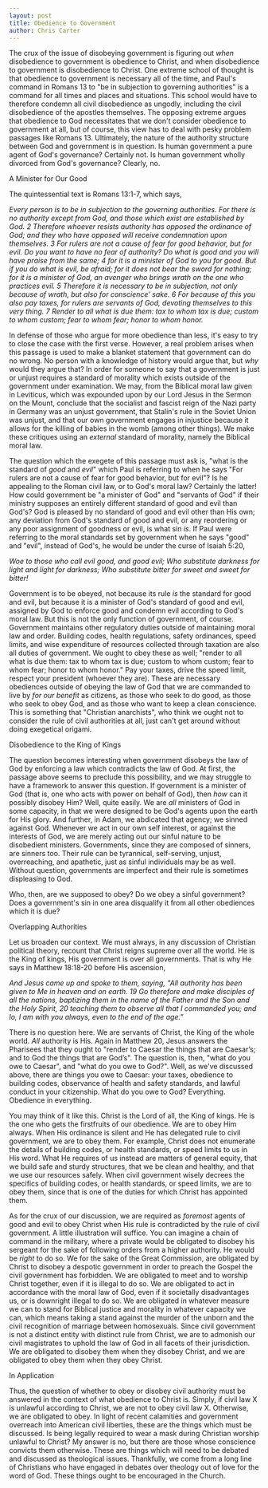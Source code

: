 ```yaml
---
layout: post
title: Obedience to Government
author: Chris Carter
---
```


The crux of the issue of disobeying government is figuring out _when_ disobedience to government is obedience to Christ, and when disobedience to government is disobedience to Christ. One extreme school of thought is that obedience to government is necessary all of the time, and Paul's command in Romans 13 to "be in subjection to governing authorities" is a command for all times and places and situations. This school would have to therefore condemn all civil disobedience as ungodly, including the civil disobedience of the apostles themselves. The opposing extreme argues that obedience to God necessitates that we don't consider obedience to government at all, but of course, this view has to deal with pesky problem passages like Romans 13. Ultimately, the nature of the authority structure between God and government is in question. Is human government a pure agent of God's governance? Certainly not. Is human government wholly divorced from God's governance? Clearly, no.

<p class="title is-5" style="margin: 0 0 0.5em">A Minister for Our Good</p>

The quintessential text is Romans 13:1-7, which says,

_Every person is to be in subjection to the governing authorities. For there is no authority except from God, and those which exist are established by God. 2 Therefore whoever resists authority has opposed the ordinance of God; and they who have opposed will receive condemnation upon themselves. 3 For rulers are not a cause of fear for good behavior, but for evil. Do you want to have no fear of authority? Do what is good and you will have praise from the same; 4 for it is a minister of God to you for good. But if you do what is evil, be afraid; for it does not bear the sword for nothing; for it is a minister of God, an avenger who brings wrath on the one who practices evil. 5 Therefore it is necessary to be in subjection, not only because of wrath, but also for conscience’ sake. 6 For because of this you also pay taxes, for rulers are servants of God, devoting themselves to this very thing. 7 Render to all what is due them: tax to whom tax is due; custom to whom custom; fear to whom fear; honor to whom honor._

In defense of those who argue for more obedience than less, it's easy to try to close the case with the first verse. However, a real problem arises when this passage is used to make a blanket statement that government can do no wrong. No person with a knowledge of history would argue that, but _why_ would they argue that? In order for someone to say that a government is just or unjust requires a standard of morality which exists outside of the government under examination. We may, from the Biblical moral law given in Leviticus, which was expounded upon by our Lord Jesus in the Sermon on the Mount, conclude that the socialist and fascist reign of the Nazi party in Germany was an unjust government, that Stalin's rule in the Soviet Union was unjust, and that our own government engages in injustice because it allows for the killing of babies in the womb (among other things). We make these critiques using an _external_ standard of morality, namely the Biblical moral law.

The question which the exegete of this passage must ask is, "what is the standard of _good_ and _evil_" which Paul is referring to when he says "For rulers are not a cause of fear for good behavior, but for evil"? Is he appealing to the Roman civil law, or to God's moral law? Certainly the latter! How could government be "a minister of God" and "servants of God" if their ministry supposes an entirely different standard of good and evil than God's? God is pleased by no standard of good and evil other than His own; any deviation from God's standard of good and evil, or any reordering or any poor assignment of goodness or evil, is what sin _is_. If Paul were referring to the moral standards set by government when he says "good" and "evil", instead of God's, he would be under the curse of Isaiah 5:20,

_Woe to those who call evil good, and good evil; Who substitute darkness for light and light for darkness; Who substitute bitter for sweet and sweet for bitter!_

Government is to be obeyed, not because its rule _is_ the standard for good and evil, but because it is a minister of God's standard of good and evil, assigned by God to enforce good and condemn evil according to God's moral law. But this is not the only function of government, of course. Government maintains other regulatory duties outside of maintaining moral law and order. Building codes, health regulations, safety ordinances, speed limits, and wise expenditure of resources collected through taxation are also all duties of government. We ought to obey these as well; "render to all what is due them: tax to whom tax is due; custom to whom custom; fear to whom fear; honor to whom honor." Pay your taxes, drive the speed limit, respect your president (whoever they are). These are necessary obediences outside of obeying the law of God that we are commanded to live by _for our benefit_ as citizens, as those who seek to do good, as those who seek to obey God, and as those who want to keep a clean conscience. This is something that "Christian anarchists", who think we ought not to consider the rule of civil authorities at all, just can't get around without doing exegetical origami.

<p class="title is-5" style="margin: 0 0 0.5em">Disobedience to the King of Kings</p>

The question becomes interesting when government disobeys the law of God by enforcing a law which contradicts the law of God. At first, the passage above seems to preclude this possibility, and we may struggle to have a framework to answer this question. If government is a minister of God (that is, one who acts with power on behalf of God), then _how_ can it possibly disobey Him? Well, quite easily. We are _all_ ministers of God in some capacity, in that we were designed to be God's agents upon the earth for His glory. And further, in Adam, we abdicated that agency; we sinned against God. Whenever we act in our own self interest, or against the interests of God, we are merely acting out our sinful nature to be disobedient ministers. Governments, since they are composed of sinners, are sinners too. Their rule can be tyrannical, self-serving, unjust, overreaching, and apathetic, just as sinful individuals may be as well. Without question, governments are imperfect and their rule is sometimes displeasing to God.

Who, then, are we supposed to obey? Do we obey a sinful government? Does a government's sin in one area disqualify it from all other obediences which it is due?

<p class="title is-5" style="margin: 0 0 0.5em">Overlapping Authorities</p>

Let us broaden our context. We must always, in any discussion of Christian political theory, recount that Christ reigns supreme over all the world. He is the King of kings, His government is over all governments. That is why He says in Matthew 18:18-20 before His ascension,

_And Jesus came up and spoke to them, saying, "All authority has been given to Me in heaven and on earth. 19 Go therefore and make disciples of all the nations, baptizing them in the name of the Father and the Son and the Holy Spirit, 20 teaching them to observe all that I commanded you; and lo, I am with you always, even to the end of the age."_

There is no question here. We are servants of Christ, the King of the whole world. _All_ authority is His. Again in Matthew 20, Jesus answers the Pharisees that they ought to "render to Caesar the things that are Caesar’s; and to God the things that are God’s". The question is, then, "what do you owe to Caesar", and "what do you owe to God?". Well, as we've discussed above, there are things you owe to Caesar: your taxes, obedience to building codes, observance of health and safety standards, and lawful conduct in your citizenship. What do you owe to God? Everything. Obedience in everything.

You may think of it like this. Christ is the Lord of all, the King of kings. He is the one who gets the firstfruits of our obedience. We are to obey Him always. When His ordinance is silent and He has delegated rule to civil government, we are to obey them. For example, Christ does not enumerate the details of building codes, or health standards, or speed limits to us in His word. What He requires of us instead are matters of general equity, that we build safe and sturdy structures, that we be clean and healthy, and that we use our resources safely. When civil government wisely decrees the specifics of building codes, or health standards, or speed limits, we are to obey them, since that is one of the duties for which Christ has appointed them.

As for the crux of our discussion, we are required as _foremost_ agents of good and evil to obey Christ when His rule is contradicted by the rule of civil government. A little illustration will suffice. You can imagine a chain of command in the military, where a private would be obligated to disobey his sergeant for the sake of following orders from a higher authority. He would be _right_ to do so. We for the sake of the Great Commission, are obligated by Christ to disobey a despotic government in order to preach the Gospel the civil government has forbidden. We are obligated to meet and to worship Christ together, even if it is illegal to do so. We are obligated to act in accordance with the moral law of God, even if it societally disadvantages us, or is downright illegal to do so. We are obligated in whatever measure we can to stand for Biblical justice and morality in whatever capacity we can, which means taking a stand against the murder of the unborn and the civil recognition of marriage between homosexuals. Since civil government is not a distinct entity with distinct rule from Christ, we are to admonish our civil magistrates to uphold the law of God in all facets of their jurisdiction. We are obligated to disobey them when they disobey Christ, and we are obligated to obey them when they obey Christ.

<p class="title is-5" style="margin: 0 0 0.5em">In Application</p>

Thus, the question of whether to obey or disobey civil authority must be answered in the context of what obedience to Christ is. Simply, if civil law X is unlawful according to Christ, we are not to obey civil law X. Otherwise, we are obligated to obey. In light of recent calamities and government overreach into American civil liberties, these are the things which must be discussed. Is being legally required to wear a mask during Christian worship unlawful to Christ? My answer is no, but there are those whose conscience convicts them otherwise. These are things which will need to be debated and discussed as theological issues. Thankfully, we come from a long line of Christians who have engaged in debates over theology out of love for the word of God. These things ought to be encouraged in the Church.
